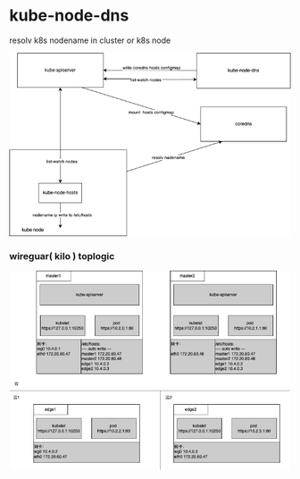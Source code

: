 # kube-node-dns
 
resolv k8s nodename in cluster or k8s node

<div >
  <img src="docs/kube-node-dns.drawio.png">
</div>

### wireguar( kilo ) toplogic
<div >
  <img src="docs/wireguard.drawio.png">
</div>
